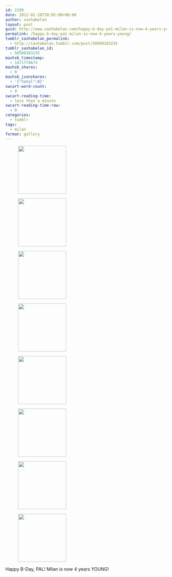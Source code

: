 ```yaml
---
id: 2199
date: 2012-02-28T20:05:00+00:00
author: sashabelan
layout: post
guid: http://www.sashabelan.com/happy-b-day-pal-milan-is-now-4-years-young/
permalink: /happy-b-day-pal-milan-is-now-4-years-young/
tumblr_sashabelan_permalink:
  - http://sashabelan.tumblr.com/post/50509183235
tumblr_sashabelan_id:
  - 50509183235
mashsb_timestamp:
  - 1471774673
mashsb_shares:
  - 0
mashsb_jsonshares:
  - '{"total":0}'
swcart-word-count:
  - 9
swcart-reading-time:
  - less then a minute
swcart-reading-time-raw:
  - 0
categories:
  - tumblr
tags:
  - milan
format: gallery
---
```

<div id='gallery-153' class='gallery galleryid-2199 gallery-columns-3 gallery-size-thumbnail'>
  <figure class='gallery-item'> 
  
  <div class='gallery-icon landscape'>
    <a href='http://www.sashabelan.ru/happy-b-day-pal-milan-is-now-4-years-young/attachment/2200/'><img width="150" height="150" src="http://www.sashabelan.ru/wp-content/uploads/2012/02/tumblr_mmurbyNN4v1qarj97o1_1280-150x150.jpg" class="attachment-thumbnail size-thumbnail" alt="" /></a>
  </div></figure><figure class='gallery-item'> 
  
  <div class='gallery-icon landscape'>
    <a href='http://www.sashabelan.ru/happy-b-day-pal-milan-is-now-4-years-young/attachment/2201/'><img width="150" height="150" src="http://www.sashabelan.ru/wp-content/uploads/2012/02/tumblr_mmurbyNN4v1qarj97o2_1280-150x150.jpg" class="attachment-thumbnail size-thumbnail" alt="" /></a>
  </div></figure><figure class='gallery-item'> 
  
  <div class='gallery-icon landscape'>
    <a href='http://www.sashabelan.ru/happy-b-day-pal-milan-is-now-4-years-young/attachment/2202/'><img width="150" height="150" src="http://www.sashabelan.ru/wp-content/uploads/2012/02/tumblr_mmurbyNN4v1qarj97o3_1280-150x150.jpg" class="attachment-thumbnail size-thumbnail" alt="" /></a>
  </div></figure><figure class='gallery-item'> 
  
  <div class='gallery-icon landscape'>
    <a href='http://www.sashabelan.ru/happy-b-day-pal-milan-is-now-4-years-young/attachment/2203/'><img width="150" height="150" src="http://www.sashabelan.ru/wp-content/uploads/2012/02/tumblr_mmurbyNN4v1qarj97o4_1280-150x150.jpg" class="attachment-thumbnail size-thumbnail" alt="" /></a>
  </div></figure><figure class='gallery-item'> 
  
  <div class='gallery-icon landscape'>
    <a href='http://www.sashabelan.ru/happy-b-day-pal-milan-is-now-4-years-young/attachment/2204/'><img width="150" height="150" src="http://www.sashabelan.ru/wp-content/uploads/2012/02/tumblr_mmurbyNN4v1qarj97o5_1280-150x150.jpg" class="attachment-thumbnail size-thumbnail" alt="" srcset="http://www.sashabelan.ru/wp-content/uploads/2012/02/tumblr_mmurbyNN4v1qarj97o5_1280-150x150.jpg 150w, http://www.sashabelan.ru/wp-content/uploads/2012/02/tumblr_mmurbyNN4v1qarj97o5_1280-300x300.jpg 300w, http://www.sashabelan.ru/wp-content/uploads/2012/02/tumblr_mmurbyNN4v1qarj97o5_1280-768x768.jpg 768w, http://www.sashabelan.ru/wp-content/uploads/2012/02/tumblr_mmurbyNN4v1qarj97o5_1280-230x230.jpg 230w, http://www.sashabelan.ru/wp-content/uploads/2012/02/tumblr_mmurbyNN4v1qarj97o5_1280-350x350.jpg 350w, http://www.sashabelan.ru/wp-content/uploads/2012/02/tumblr_mmurbyNN4v1qarj97o5_1280.jpg 800w" sizes="(max-width: 150px) 100vw, 150px" /></a>
  </div></figure><figure class='gallery-item'> 
  
  <div class='gallery-icon landscape'>
    <a href='http://www.sashabelan.ru/happy-b-day-pal-milan-is-now-4-years-young/attachment/2205/'><img width="150" height="150" src="http://www.sashabelan.ru/wp-content/uploads/2012/02/tumblr_mmurbyNN4v1qarj97o6_1280-150x150.jpg" class="attachment-thumbnail size-thumbnail" alt="" srcset="http://www.sashabelan.ru/wp-content/uploads/2012/02/tumblr_mmurbyNN4v1qarj97o6_1280-150x150.jpg 150w, http://www.sashabelan.ru/wp-content/uploads/2012/02/tumblr_mmurbyNN4v1qarj97o6_1280-300x300.jpg 300w, http://www.sashabelan.ru/wp-content/uploads/2012/02/tumblr_mmurbyNN4v1qarj97o6_1280-768x768.jpg 768w, http://www.sashabelan.ru/wp-content/uploads/2012/02/tumblr_mmurbyNN4v1qarj97o6_1280-230x230.jpg 230w, http://www.sashabelan.ru/wp-content/uploads/2012/02/tumblr_mmurbyNN4v1qarj97o6_1280-350x350.jpg 350w, http://www.sashabelan.ru/wp-content/uploads/2012/02/tumblr_mmurbyNN4v1qarj97o6_1280.jpg 800w" sizes="(max-width: 150px) 100vw, 150px" /></a>
  </div></figure><figure class='gallery-item'> 
  
  <div class='gallery-icon landscape'>
    <a href='http://www.sashabelan.ru/happy-b-day-pal-milan-is-now-4-years-young/attachment/2206/'><img width="150" height="150" src="http://www.sashabelan.ru/wp-content/uploads/2012/02/tumblr_mmurbyNN4v1qarj97o7_1280-150x150.jpg" class="attachment-thumbnail size-thumbnail" alt="" srcset="http://www.sashabelan.ru/wp-content/uploads/2012/02/tumblr_mmurbyNN4v1qarj97o7_1280-150x150.jpg 150w, http://www.sashabelan.ru/wp-content/uploads/2012/02/tumblr_mmurbyNN4v1qarj97o7_1280-300x300.jpg 300w, http://www.sashabelan.ru/wp-content/uploads/2012/02/tumblr_mmurbyNN4v1qarj97o7_1280-768x768.jpg 768w, http://www.sashabelan.ru/wp-content/uploads/2012/02/tumblr_mmurbyNN4v1qarj97o7_1280-230x230.jpg 230w, http://www.sashabelan.ru/wp-content/uploads/2012/02/tumblr_mmurbyNN4v1qarj97o7_1280-350x350.jpg 350w, http://www.sashabelan.ru/wp-content/uploads/2012/02/tumblr_mmurbyNN4v1qarj97o7_1280.jpg 800w" sizes="(max-width: 150px) 100vw, 150px" /></a>
  </div></figure><figure class='gallery-item'> 
  
  <div class='gallery-icon landscape'>
    <a href='http://www.sashabelan.ru/happy-b-day-pal-milan-is-now-4-years-young/attachment/2207/'><img width="150" height="150" src="http://www.sashabelan.ru/wp-content/uploads/2012/02/tumblr_mmurbyNN4v1qarj97o8_1280-150x150.jpg" class="attachment-thumbnail size-thumbnail" alt="" srcset="http://www.sashabelan.ru/wp-content/uploads/2012/02/tumblr_mmurbyNN4v1qarj97o8_1280-150x150.jpg 150w, http://www.sashabelan.ru/wp-content/uploads/2012/02/tumblr_mmurbyNN4v1qarj97o8_1280-300x300.jpg 300w, http://www.sashabelan.ru/wp-content/uploads/2012/02/tumblr_mmurbyNN4v1qarj97o8_1280-768x768.jpg 768w, http://www.sashabelan.ru/wp-content/uploads/2012/02/tumblr_mmurbyNN4v1qarj97o8_1280-230x230.jpg 230w, http://www.sashabelan.ru/wp-content/uploads/2012/02/tumblr_mmurbyNN4v1qarj97o8_1280-350x350.jpg 350w, http://www.sashabelan.ru/wp-content/uploads/2012/02/tumblr_mmurbyNN4v1qarj97o8_1280.jpg 800w" sizes="(max-width: 150px) 100vw, 150px" /></a>
  </div></figure>
</div>

Happy B-Day, PAL! Milan is now 4 years YOUNG!